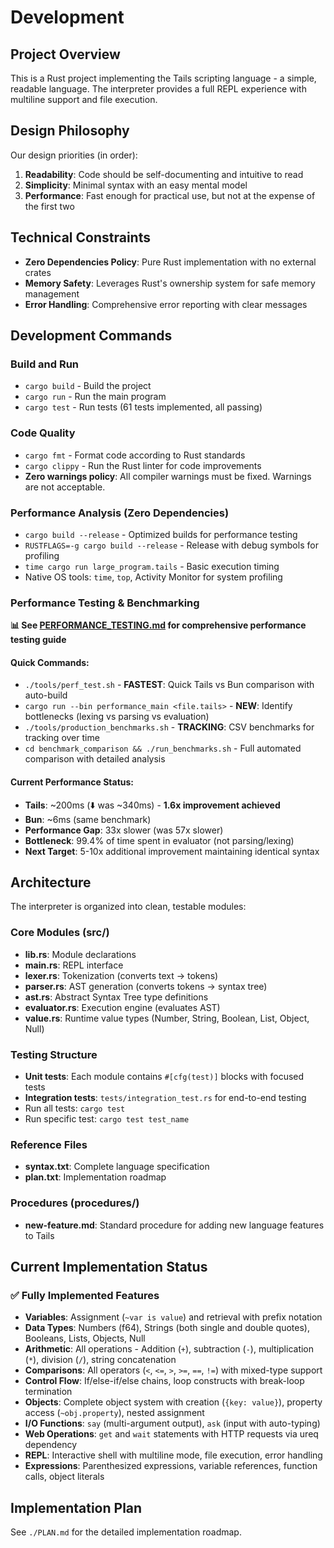 # Development
## Project Overview

This is a Rust project implementing the Tails scripting language - a simple, readable language. The interpreter provides a full REPL experience with multiline support and file execution.

## Design Philosophy

Our design priorities (in order):
1. **Readability**: Code should be self-documenting and intuitive to read
2. **Simplicity**: Minimal syntax with an easy mental model
3. **Performance**: Fast enough for practical use, but not at the expense of the first two

## Technical Constraints

- **Zero Dependencies Policy**: Pure Rust implementation with no external crates
- **Memory Safety**: Leverages Rust's ownership system for safe memory management
- **Error Handling**: Comprehensive error reporting with clear messages

## Development Commands

### Build and Run
- `cargo build` - Build the project
- `cargo run` - Run the main program
- `cargo test` - Run tests (61 tests implemented, all passing)

### Code Quality
- `cargo fmt` - Format code according to Rust standards
- `cargo clippy` - Run the Rust linter for code improvements
- **Zero warnings policy**: All compiler warnings must be fixed. Warnings are not acceptable.

### Performance Analysis (Zero Dependencies)
- `cargo build --release` - Optimized builds for performance testing
- `RUSTFLAGS=-g cargo build --release` - Release with debug symbols for profiling
- `time cargo run large_program.tails` - Basic execution timing
- Native OS tools: `time`, `top`, Activity Monitor for system profiling

### Performance Testing & Benchmarking

**📊 See [PERFORMANCE_TESTING.md](PERFORMANCE_TESTING.md) for comprehensive performance testing guide**

#### Quick Commands:
- `./tools/perf_test.sh` - **FASTEST**: Quick Tails vs Bun comparison with auto-build
- `cargo run --bin performance_main <file.tails>` - **NEW**: Identify bottlenecks (lexing vs parsing vs evaluation)
- `./tools/production_benchmarks.sh` - **TRACKING**: CSV benchmarks for tracking over time
- `cd benchmark_comparison && ./run_benchmarks.sh` - Full automated comparison with detailed analysis

#### Current Performance Status:
- **Tails**: ~200ms (⬇️ was ~340ms) - **1.6x improvement achieved**
- **Bun**: ~6ms (same benchmark)
- **Performance Gap**: 33x slower (was 57x slower)
- **Bottleneck**: 99.4% of time spent in evaluator (not parsing/lexing)
- **Next Target**: 5-10x additional improvement maintaining identical syntax

## Architecture

The interpreter is organized into clean, testable modules:

### Core Modules (src/)
- **lib.rs**: Module declarations
- **main.rs**: REPL interface
- **lexer.rs**: Tokenization (converts text → tokens)
- **parser.rs**: AST generation (converts tokens → syntax tree)
- **ast.rs**: Abstract Syntax Tree type definitions
- **evaluator.rs**: Execution engine (evaluates AST)
- **value.rs**: Runtime value types (Number, String, Boolean, List, Object, Null)

### Testing Structure
- **Unit tests**: Each module contains `#[cfg(test)]` blocks with focused tests
- **Integration tests**: `tests/integration_test.rs` for end-to-end testing
- Run all tests: `cargo test`
- Run specific test: `cargo test test_name`

### Reference Files
- **syntax.txt**: Complete language specification
- **plan.txt**: Implementation roadmap

### Procedures (procedures/)
- **new-feature.md**: Standard procedure for adding new language features to Tails

## Current Implementation Status

### ✅ Fully Implemented Features
- **Variables**: Assignment (`~var is value`) and retrieval with prefix notation
- **Data Types**: Numbers (f64), Strings (both single and double quotes), Booleans, Lists, Objects, Null
- **Arithmetic**: All operations - Addition (`+`), subtraction (`-`), multiplication (`*`), division (`/`), string concatenation
- **Comparisons**: All operators (`<`, `<=`, `>`, `>=`, `==`, `!=`) with mixed-type support
- **Control Flow**: If/else-if/else chains, loop constructs with break-loop termination
- **Objects**: Complete object system with creation (`{key: value}`), property access (`~obj.property`), nested assignment
- **I/O Functions**: `say` (multi-argument output), `ask` (input with auto-typing)
- **Web Operations**: `get` and `wait` statements with HTTP requests via ureq dependency
- **REPL**: Interactive shell with multiline mode, file execution, error handling
- **Expressions**: Parenthesized expressions, variable references, function calls, object literals


## Implementation Plan

See `./PLAN.md` for the detailed implementation roadmap.